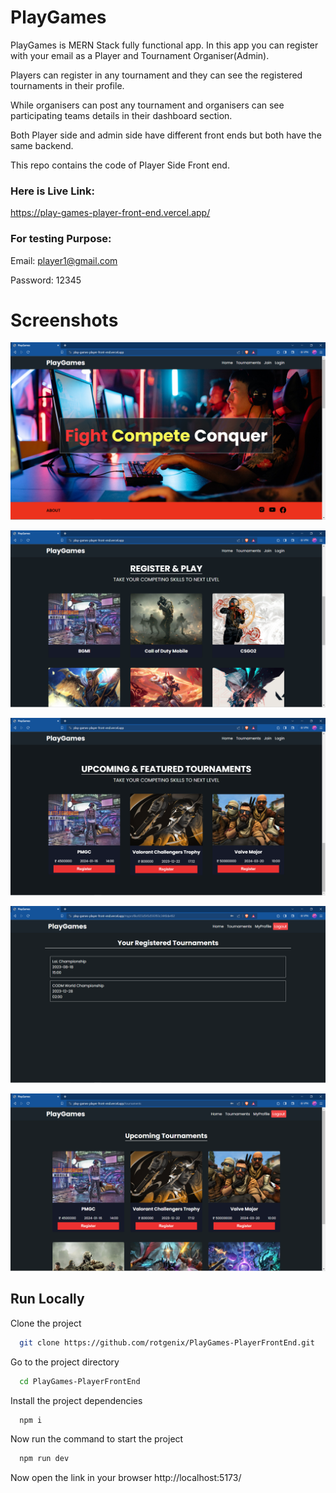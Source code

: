 
# PlayGames
PlayGames is MERN Stack fully functional app. In this app you can register with your email as a Player and Tournament Organiser(Admin).

Players can register in any tournament and they can see the registered tournaments in their profile.

While organisers can post any tournament and organisers can see participating teams details in their dashboard section.

Both Player side and admin side have different front ends but both have the same backend.

This repo contains the code of Player Side Front end.

### Here is Live Link:

https://play-games-player-front-end.vercel.app/

### For testing Purpose:

Email: player1@gmail.com

Password: 12345

# Screenshots

![App Screenshot](https://raw.githubusercontent.com/rotgenix/PlayGames-PlayerFrontEnd/main/Screenshots/Screenshot%20(774).png)


![App Screenshot](https://raw.githubusercontent.com/rotgenix/PlayGames-PlayerFrontEnd/main/Screenshots/Screenshot%20(775).png)



![App Screenshot](https://raw.githubusercontent.com/rotgenix/PlayGames-PlayerFrontEnd/main/Screenshots/Screenshot%20(776).png)



![App Screenshot](https://raw.githubusercontent.com/rotgenix/PlayGames-PlayerFrontEnd/main/Screenshots/Screenshot%20(777).png)



![App Screenshot](https://raw.githubusercontent.com/rotgenix/PlayGames-PlayerFrontEnd/main/Screenshots/Screenshot%20(778).png)



## Run Locally

Clone the project

```bash
  git clone https://github.com/rotgenix/PlayGames-PlayerFrontEnd.git
```

Go to the project directory

```bash
  cd PlayGames-PlayerFrontEnd
```
Install the project dependencies

```bash
  npm i
```
Now run the command to start the project

```bash
  npm run dev
```

Now open the link in your browser http://localhost:5173/
